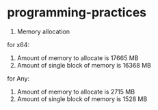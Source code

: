 # programming-practices
1. Memory allocation

for x64:
1. Amount of memory to allocate is 17665 MB
2. Amount of single block of memory is 16368 MB

for Any:
1. Amount of memory to allocate is 2715 MB
2. Amount of single block of memory is 1528 MB
